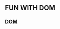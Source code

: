 ## FUN WITH DOM

### [DOM](https://github.com/iamjabeed/Fun-with-DOM-Manipulation-/tree/main/solutions)
